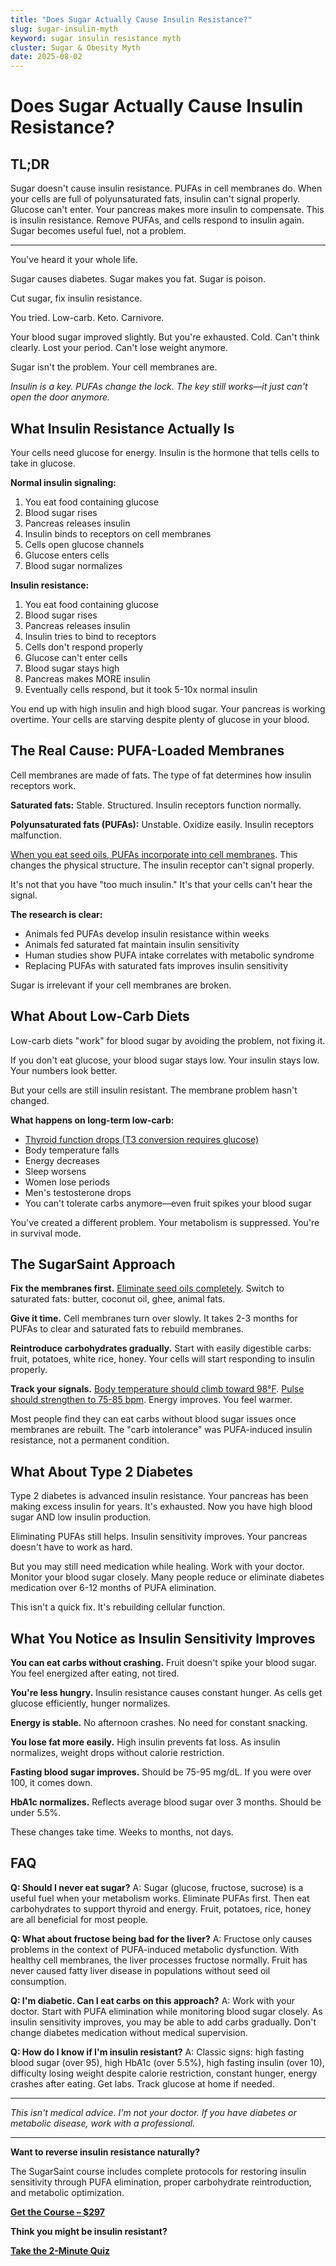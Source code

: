 ```yaml
---
title: "Does Sugar Actually Cause Insulin Resistance?"
slug: sugar-insulin-myth
keyword: sugar insulin resistance myth
cluster: Sugar & Obesity Myth
date: 2025-08-02
---
```


# Does Sugar Actually Cause Insulin Resistance?

## TL;DR

Sugar doesn't cause insulin resistance. PUFAs in cell membranes do. When your cells are full of polyunsaturated fats, insulin can't signal properly. Glucose can't enter. Your pancreas makes more insulin to compensate. This is insulin resistance. Remove PUFAs, and cells respond to insulin again. Sugar becomes useful fuel, not a problem.

---

You've heard it your whole life.

Sugar causes diabetes. Sugar makes you fat. Sugar is poison.

Cut sugar, fix insulin resistance.

You tried. Low-carb. Keto. Carnivore.

Your blood sugar improved slightly. But you're exhausted. Cold. Can't think clearly. Lost your period. Can't lose weight anymore.

Sugar isn't the problem. Your cell membranes are.

*Insulin is a key. PUFAs change the lock. The key still works—it just can't open the door anymore.*

## What Insulin Resistance Actually Is

Your cells need glucose for energy. Insulin is the hormone that tells cells to take in glucose.

**Normal insulin signaling:**
1. You eat food containing glucose
2. Blood sugar rises
3. Pancreas releases insulin
4. Insulin binds to receptors on cell membranes
5. Cells open glucose channels
6. Glucose enters cells
7. Blood sugar normalizes

**Insulin resistance:**
1. You eat food containing glucose
2. Blood sugar rises
3. Pancreas releases insulin
4. Insulin tries to bind to receptors
5. Cells don't respond properly
6. Glucose can't enter cells
7. Blood sugar stays high
8. Pancreas makes MORE insulin
9. Eventually cells respond, but it took 5-10x normal insulin

You end up with high insulin and high blood sugar. Your pancreas is working overtime. Your cells are starving despite plenty of glucose in your blood.

## The Real Cause: PUFA-Loaded Membranes

Cell membranes are made of fats. The type of fat determines how insulin receptors work.

**Saturated fats:** Stable. Structured. Insulin receptors function normally.

**Polyunsaturated fats (PUFAs):** Unstable. Oxidize easily. Insulin receptors malfunction.

[When you eat seed oils, PUFAs incorporate into cell membranes](/blog/pufas-vs-saturated-fat). This changes the physical structure. The insulin receptor can't signal properly.

It's not that you have "too much insulin." It's that your cells can't hear the signal.

**The research is clear:**
- Animals fed PUFAs develop insulin resistance within weeks
- Animals fed saturated fat maintain insulin sensitivity
- Human studies show PUFA intake correlates with metabolic syndrome
- Replacing PUFAs with saturated fats improves insulin sensitivity

Sugar is irrelevant if your cell membranes are broken.

## What About Low-Carb Diets

Low-carb diets "work" for blood sugar by avoiding the problem, not fixing it.

If you don't eat glucose, your blood sugar stays low. Your insulin stays low. Your numbers look better.

But your cells are still insulin resistant. The membrane problem hasn't changed.

**What happens on long-term low-carb:**
- [Thyroid function drops (T3 conversion requires glucose)](/blog/seed-oils-and-thyroid)
- Body temperature falls
- Energy decreases
- Sleep worsens
- Women lose periods
- Men's testosterone drops
- You can't tolerate carbs anymore—even fruit spikes your blood sugar

You've created a different problem. Your metabolism is suppressed. You're in survival mode.

## The SugarSaint Approach

**Fix the membranes first.** [Eliminate seed oils completely](/blog/seven-day-pufa-purge). Switch to saturated fats: butter, coconut oil, ghee, animal fats.

**Give it time.** Cell membranes turn over slowly. It takes 2-3 months for PUFAs to clear and saturated fats to rebuild membranes.

**Reintroduce carbohydrates gradually.** Start with easily digestible carbs: fruit, potatoes, white rice, honey. Your cells will start responding to insulin properly.

**Track your signals.** [Body temperature should climb toward 98°F](/blog/temperature-tracking-metabolism). [Pulse should strengthen to 75-85 bpm](/blog/pulse-tracking-guide). Energy improves. You feel warmer.

Most people find they can eat carbs without blood sugar issues once membranes are rebuilt. The "carb intolerance" was PUFA-induced insulin resistance, not a permanent condition.

## What About Type 2 Diabetes

Type 2 diabetes is advanced insulin resistance. Your pancreas has been making excess insulin for years. It's exhausted. Now you have high blood sugar AND low insulin production.

Eliminating PUFAs still helps. Insulin sensitivity improves. Your pancreas doesn't have to work as hard.

But you may still need medication while healing. Work with your doctor. Monitor your blood sugar closely. Many people reduce or eliminate diabetes medication over 6-12 months of PUFA elimination.

This isn't a quick fix. It's rebuilding cellular function.

## What You Notice as Insulin Sensitivity Improves

**You can eat carbs without crashing.** Fruit doesn't spike your blood sugar. You feel energized after eating, not tired.

**You're less hungry.** Insulin resistance causes constant hunger. As cells get glucose efficiently, hunger normalizes.

**Energy is stable.** No afternoon crashes. No need for constant snacking.

**You lose fat more easily.** High insulin prevents fat loss. As insulin normalizes, weight drops without calorie restriction.

**Fasting blood sugar improves.** Should be 75-95 mg/dL. If you were over 100, it comes down.

**HbA1c normalizes.** Reflects average blood sugar over 3 months. Should be under 5.5%.

These changes take time. Weeks to months, not days.

## FAQ

**Q: Should I never eat sugar?**
A: Sugar (glucose, fructose, sucrose) is a useful fuel when your metabolism works. Eliminate PUFAs first. Then eat carbohydrates to support thyroid and energy. Fruit, potatoes, rice, honey are all beneficial for most people.

**Q: What about fructose being bad for the liver?**
A: Fructose only causes problems in the context of PUFA-induced metabolic dysfunction. With healthy cell membranes, the liver processes fructose normally. Fruit has never caused fatty liver disease in populations without seed oil consumption.

**Q: I'm diabetic. Can I eat carbs on this approach?**
A: Work with your doctor. Start with PUFA elimination while monitoring blood sugar closely. As insulin sensitivity improves, you may be able to add carbs gradually. Don't change diabetes medication without medical supervision.

**Q: How do I know if I'm insulin resistant?**
A: Classic signs: high fasting blood sugar (over 95), high HbA1c (over 5.5%), high fasting insulin (over 10), difficulty losing weight despite calorie restriction, constant hunger, energy crashes after eating. Get labs. Track glucose at home if needed.

---

*This isn't medical advice. I'm not your doctor. If you have diabetes or metabolic disease, work with a professional.*

---

**Want to reverse insulin resistance naturally?**

The SugarSaint course includes complete protocols for restoring insulin sensitivity through PUFA elimination, proper carbohydrate reintroduction, and metabolic optimization.

**[Get the Course – $297](https://buy.polar.sh/polar_cl_8P7Z3TGPlCzXSgbJ0MNkG3HrYyVlcumvIjDMu3YLrwH)**

**Think you might be insulin resistant?**

**[Take the 2-Minute Quiz](/quiz)**
